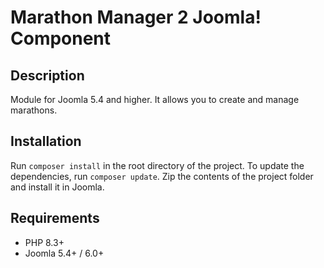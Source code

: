 # Marathon Manager 2 Joomla! Component
## Description
Module for Joomla 5.4 and higher. It allows you to create and manage marathons.

## Installation
Run `composer install` in the root directory of the project. 
To update the dependencies, run `composer update`.
Zip the contents of the project folder and install it in Joomla.

## Requirements
- PHP 8.3+
- Joomla 5.4+ / 6.0+